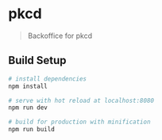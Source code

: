 # pkcd

> Backoffice for pkcd

## Build Setup

``` bash
# install dependencies
npm install

# serve with hot reload at localhost:8080
npm run dev

# build for production with minification
npm run build
```
